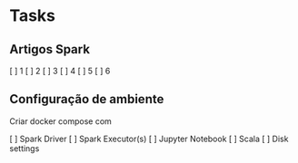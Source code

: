 # Tasks

## Artigos Spark 

[ ] 1
[ ] 2
[ ] 3
[ ] 4
[ ] 5
[ ] 6

## Configuração de ambiente

Criar docker compose com

[ ] Spark Driver
[ ] Spark Executor(s)
[ ] Jupyter Notebook
    [ ] Scala
    [ ] Disk settings